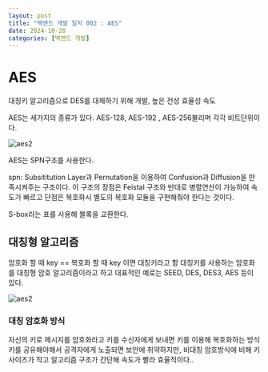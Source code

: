 ```yaml
---
layout: post
title: "백엔드 개발 일지 002 : AES"
date: 2024-10-28
categories: [백엔드 개발]
---
```


# AES
대칭키 알고리즘으로 DES를 대체하기 위해 개발, 높은 전성 효율성 속도

AES는 세가지의 종류가 있다. AES-128, AES-192 , AES-256불리며 각각 비트단위이다.

![aes2](/assets/images/aes1.png)


AES는 SPN구조를 사용한다.

spn: Subsititution Layer과 Pernutation을 이용하여 Confusion과 Diffusion을 만족시켜주는 구조이다. 이 구조의 장점은 Feistal 구조와 반대로 병렬연산이 가능하여 속도가 빠르고 단점은 복호화시 별도의 복호화 모듈을 구현해줘야 한다는 것이다.

S-box라는 표를 사용해 블록을 교환한다.

## 대칭형 알고리즘

암호화 할 때 key == 복호화 할 때 key 이면 대칭키라고 함
대칭키를 사용하는 암호화를 대칭형 암호 알고리즘이라고 하고 
대표적인 예로는 SEED, DES, DES3, AES 등이 있다.

![aes2](/assets/images/aes2.png)


### 대칭 암호화 방식 
자신의 키로 메시지를 암호화라고 키를 수신자에게 보내면 키를 이용해 복호화하는 방식 
키를 공유해야해서 공격자에게 노출되면 보안에 취약하지만, 비대칭 암호방식에 비해 키 사이즈가 작고 알고리즘 구조가 간단해 속도가 빨라 효율적이다..
